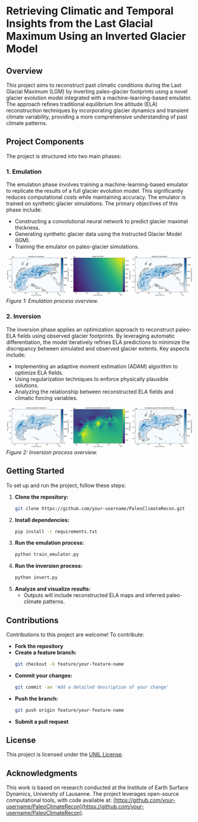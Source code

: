# Retrieving Climatic and Temporal Insights from the Last Glacial Maximum Using an Inverted Glacier Model

## Overview
This project aims to reconstruct past climatic conditions during the Last Glacial Maximum (LGM) by inverting paleo-glacier footprints using a novel glacier evolution model integrated with a machine-learning-based emulator. The approach refines traditional equilibrium line altitude (ELA) reconstruction techniques by incorporating glacier dynamics and transient climate variability, providing a more comprehensive understanding of past climate patterns.

## Project Components
The project is structured into two main phases:

### 1. Emulation
The emulation phase involves training a machine-learning-based emulator to replicate the results of a full glacier evolution model. This significantly reduces computational costs while maintaining accuracy. The emulator is trained on synthetic glacier simulations. The primary objectives of this phase include:
- Constructing a convolutional neural network to predict glacier maximal thickness.
- Generating synthetic glacier data using the Instructed Glacier Model (IGM).
- Training the emulator on paleo-glacier simulations.

![Emulation Process](images/VisualizeEmulator.png)
*Figure 1: Emulation process overview.*

### 2. Inversion
The inversion phase applies an optimization approach to reconstruct paleo-ELA fields using observed glacier footprints. By leveraging automatic differentiation, the model iteratively refines ELA predictions to minimize the discrepancy between simulated and observed glacier extents. Key aspects include:
- Implementing an adaptive moment estimation (ADAM) algorithm to optimize ELA fields.
- Using regularization techniques to enforce physically plausible solutions.
- Analyzing the relationship between reconstructed ELA fields and climatic forcing variables.

![Inversion Process](images/VisualizeInversion.png)
*Figure 2: Inversion process overview.*



## Getting Started
To set up and run the project, follow these steps:

1. **Clone the repository:**
   ```sh
   git clone https://github.com/your-username/PaleoClimateRecon.git
   ```
2. **Install dependencies:**
   ```sh
   pip install -r requirements.txt
   ```
3. **Run the emulation process:**
   ```sh
   python train_emulator.py
   ```
4. **Run the inversion process:**
   ```sh
   python invert.py
   ```
5. **Analyze and visualize results:**
   - Outputs will include reconstructed ELA maps and inferred paleo-climate patterns.

## Contributions
Contributions to this project are welcome! To contribute:
- **Fork the repository**
- **Create a feature branch:**
  ```sh
  git checkout -b feature/your-feature-name
  ```
- **Commit your changes:**
  ```sh
  git commit -am 'Add a detailed description of your change'
  ```
- **Push the branch:**
  ```sh
  git push origin feature/your-feature-name
  ```
- **Submit a pull request**

## License
This project is licensed under the [UNIL License](LICENSE).

## Acknowledgments
This work is based on research conducted at the Institute of Earth Surface Dynamics, University of Lausanne. The project leverages open-source computational tools, with code available at:
[https://github.com/your-username/PaleoClimateRecon](https://github.com/your-username/PaleoClimateRecon).

